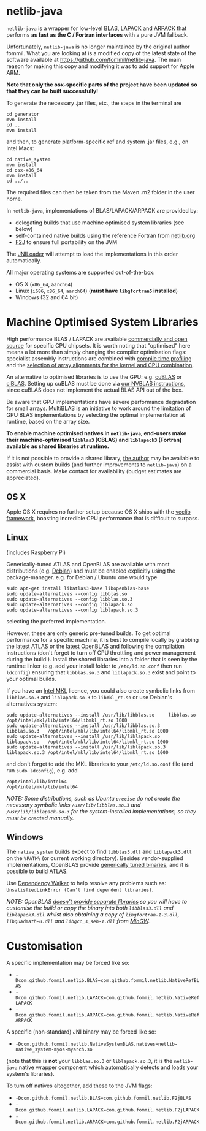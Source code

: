 netlib-java
===========

`netlib-java` is a wrapper for low-level [BLAS](http://en.wikipedia.org/wiki/Basic_Linear_Algebra_Subprograms),
[LAPACK](http://en.wikipedia.org/wiki/LAPACK) and [ARPACK](http://en.wikipedia.org/wiki/ARPACK)
that performs **as fast as the C / Fortran interfaces** with a pure JVM fallback.

Unfortunately, `netlib-java` is no longer maintained by the original author fommil. What you are looking at is a modified copy of the latest state of the software available at https://github.com/fommil/netlib-java. The main reason for making this copy and modifying it was to add support for Apple ARM.

**Note that only the osx-specific parts of the project have been updated so that they can be built successfully!**

To generate the necessary .jar files, etc., the steps in the terminal are

```
cd generator
mvn install
cd ..
mvn install
```

and then, to generate platform-specific ref and system .jar files, e.g., on Intel Macs:

```
cd native_system
mvn install
cd osx-x86_64
mvn install
cd ../..
```

The required files can then be taken from the Maven .m2 folder in the user home. 

In `netlib-java`, implementations of BLAS/LAPACK/ARPACK are provided by:

* delegating builds that use machine optimised system libraries (see below)
* self-contained native builds using the reference Fortran from [netlib.org](http://www.netlib.org)
* [F2J](http://icl.cs.utk.edu/f2j/) to ensure full portability on the JVM

The [JNILoader](https://github.com/fommil/jniloader) will attempt to load the implementations in this order automatically.

All major operating systems are supported out-of-the-box:

* OS X (`x86_64`, `aarch64`)
* Linux (`i686`, `x86_64`, `aarch64`) (**must have `libgfortran5` installed**)
* Windows (32 and 64 bit)


Machine Optimised System Libraries
==================================

High performance BLAS / LAPACK are available
[commercially and open source](http://en.wikipedia.org/wiki/Basic_Linear_Algebra_Subprograms#Implementations)
for specific CPU chipsets. It is worth noting that "optimised" here means a lot more than simply changing
the compiler optimisation flags: specialist assembly instructions are combined with [compile time profiling](http://en.wikipedia.org/wiki/Automatically_Tuned_Linear_Algebra_Software#Optimization_approach)
and the [selection of array alignments for the kernel and CPU combination](http://en.wikipedia.org/wiki/Automatically_Tuned_Linear_Algebra_Software#Can_it_afford_to_copy.3F).

An alternative to optimised libraries is to use the GPU:
e.g. [cuBLAS](https://developer.nvidia.com/cublas) or [clBLAS](https://github.com/clMathLibraries/clBLAS).
Setting up cuBLAS must be done via [our NVBLAS instructions](https://github.com/fommil/netlib-java/wiki/NVBLAS), since cuBLAS does not implement the actual BLAS API out of the box.

Be aware that GPU implementations have severe performance degradation for small arrays.
[MultiBLAS](https://github.com/fommil/multiblas) is an initiative to work around
the limitation of GPU BLAS implementations by selecting the optimal implementation
at runtime, based on the array size.

**To enable machine optimised natives in `netlib-java`, end-users make their machine-optimised `libblas3` (CBLAS) and
`liblapack3` (Fortran) available as shared libraries at runtime.**

If it is not possible to provide a shared library, [the author](https://github.com/fommil/) may be available
to assist with custom builds (and further improvements to `netlib-java`) on a commercial basis.
Make contact for availability (budget estimates are appreciated).

OS X
----

Apple OS X requires no further setup because OS X ships with the [veclib framework](https://developer.apple.com/documentation/Performance/Conceptual/vecLib/),
boasting incredible CPU performance that is difficult to surpass.


Linux
-----

(includes Raspberry Pi)

Generically-tuned ATLAS and OpenBLAS are available with most distributions (e.g. [Debian](https://wiki.debian.org/DebianScience/LinearAlgebraLibraries)) and must be enabled
explicitly using the package-manager. e.g. for Debian / Ubuntu one would type

    sudo apt-get install libatlas3-base libopenblas-base
    sudo update-alternatives --config libblas.so
    sudo update-alternatives --config libblas.so.3
    sudo update-alternatives --config liblapack.so
    sudo update-alternatives --config liblapack.so.3

selecting the preferred implementation.

However, these are only generic pre-tuned builds. To get optimal performance for a specific
machine, it is best to compile locally by grabbing the [latest ATLAS](http://sourceforge.net/projects/math-atlas/files/latest/download) or the [latest OpenBLAS](https://github.com/xianyi/OpenBLAS/archive/master.zip) and following the compilation
instructions (don't forget to turn off CPU throttling and power management during the build!).
Install the shared libraries into a folder that is seen by the runtime linker (e.g. add your install
folder to `/etc/ld.so.conf` then run `ldconfig`) ensuring that `libblas.so.3` and `liblapack.so.3`
exist and point to your optimal builds.

If you have an [Intel MKL](http://software.intel.com/en-us/intel-mkl) licence, you could also
create symbolic links from `libblas.so.3` and `liblapack.so.3` to `libmkl_rt.so` or use
Debian's alternatives system:

```
sudo update-alternatives --install /usr/lib/libblas.so     libblas.so     /opt/intel/mkl/lib/intel64/libmkl_rt.so 1000
sudo update-alternatives --install /usr/lib/libblas.so.3   libblas.so.3   /opt/intel/mkl/lib/intel64/libmkl_rt.so 1000
sudo update-alternatives --install /usr/lib/liblapack.so   liblapack.so   /opt/intel/mkl/lib/intel64/libmkl_rt.so 1000
sudo update-alternatives --install /usr/lib/liblapack.so.3 liblapack.so.3 /opt/intel/mkl/lib/intel64/libmkl_rt.so 1000
```

and don't forget to add the MKL libraries to your `/etc/ld.so.conf`
file (and run `sudo ldconfig`), e.g. add

```
/opt/intel/lib/intel64
/opt/intel/mkl/lib/intel64
```

*NOTE: Some distributions, such as Ubuntu `precise` do not create the necessary symbolic links
`/usr/lib/libblas.so.3` and `/usr/lib/liblapack.so.3` for the system-installed implementations,
so they must be created manually.*

Windows
-------

The `native_system` builds expect to find `libblas3.dll` and `liblapack3.dll` on the `%PATH%`
(or current working directory).
Besides vendor-supplied implementations,
OpenBLAS provide [generically tuned binaries](http://sourceforge.net/projects/openblas/files/),
and it is possible to build
[ATLAS](http://math-atlas.sourceforge.net/atlas_install/node54.html).

Use [Dependency Walker](http://www.dependencywalker.com) to help resolve any problems such as:
`UnsatisfiedLinkError (Can't find dependent libraries)`.

*NOTE: OpenBLAS [doesn't provide separate libraries](https://github.com/xianyi/OpenBLAS/issues/296)
so you will have to customise the build or copy the binary into both `libblas3.dll` and
`liblapack3.dll` whilst also obtaining a copy of `libgfortran-1-3.dll`, `libquadmath-0.dll` and
`libgcc_s_seh-1.dll` from [MinGW](http://www.mingw.org).*


Customisation
=============

A specific implementation may be forced like so:

* `-Dcom.github.fommil.netlib.BLAS=com.github.fommil.netlib.NativeRefBLAS`
* `-Dcom.github.fommil.netlib.LAPACK=com.github.fommil.netlib.NativeRefLAPACK`
* `-Dcom.github.fommil.netlib.ARPACK=com.github.fommil.netlib.NativeRefARPACK`

A specific (non-standard) JNI binary may be forced like so:

* `-Dcom.github.fommil.netlib.NativeSystemBLAS.natives=netlib-native_system-myos-myarch.so`

(note that this is **not** your `libblas.so.3` or `liblapack.so.3`, it is the `netlib-java` native wrapper component which automatically detects and loads your system's libraries).

To turn off natives altogether, add these to the JVM flags:

* `-Dcom.github.fommil.netlib.BLAS=com.github.fommil.netlib.F2jBLAS`
* `-Dcom.github.fommil.netlib.LAPACK=com.github.fommil.netlib.F2jLAPACK`
* `-Dcom.github.fommil.netlib.ARPACK=com.github.fommil.netlib.F2jARPACK`



